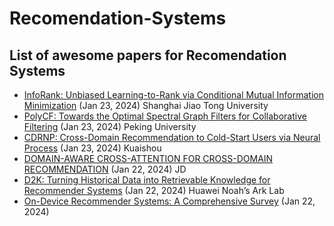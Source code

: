 # Recomendation-Systems
## List of awesome papers for Recomendation Systems

- [InfoRank: Unbiased Learning-to-Rank via Conditional Mutual Information Minimization](https://arxiv.org/pdf/2401.12553.pdf) (Jan 23, 2024) Shanghai Jiao Tong University
- [PolyCF: Towards the Optimal Spectral Graph Filters for Collaborative Filtering](https://arxiv.org/pdf/2401.12590.pdf) (Jan 23, 2024) Peking University
- [CDRNP: Cross-Domain Recommendation to Cold-Start Users via Neural Process](https://arxiv.org/pdf/2401.12732.pdf) (Jan 23, 2024) Kuaishou
- [DOMAIN-AWARE CROSS-ATTENTION FOR CROSS-DOMAIN RECOMMENDATION](https://arxiv.org/pdf/2401.11705.pdf) (Jan 22, 2024) JD
- [D2K: Turning Historical Data into Retrievable Knowledge for Recommender Systems](https://arxiv.org/pdf/2401.11478.pdf) (Jan 22, 2024) Huawei Noah’s Ark Lab
- [On-Device Recommender Systems: A Comprehensive Survey](https://arxiv.org/pdf/2401.11441.pdf) (Jan 22, 2024) 
